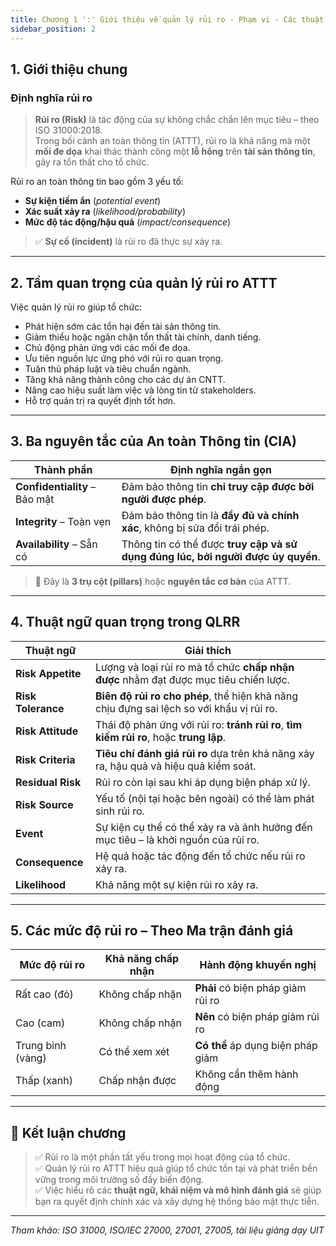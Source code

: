 ```yaml
---
title: Chương 1 ':' Giới thiệu về quản lý rủi ro - Phạm vi - Các thuật ngữ và định nghĩa
sidebar_position: 2
---
```


## 1. Giới thiệu chung

### Định nghĩa rủi ro

> **Rủi ro (Risk)** là tác động của sự không chắc chắn lên mục tiêu – theo ISO 31000:2018.  
> Trong bối cảnh an toàn thông tin (ATTT), rủi ro là khả năng mà một **mối đe dọa** khai thác thành công một **lỗ hổng** trên **tài sản thông tin**, gây ra tổn thất cho tổ chức.

Rủi ro an toàn thông tin bao gồm 3 yếu tố:

- **Sự kiện tiềm ẩn** (_potential event_)
- **Xác suất xảy ra** (_likelihood/probability_)
- **Mức độ tác động/hậu quả** (_impact/consequence_)

> ✅ **Sự cố (incident)** là rủi ro đã thực sự xảy ra.

---

## 2. Tầm quan trọng của quản lý rủi ro ATTT

Việc quản lý rủi ro giúp tổ chức:

- Phát hiện sớm các tổn hại đến tài sản thông tin.
- Giảm thiểu hoặc ngăn chặn tổn thất tài chính, danh tiếng.
- Chủ động phản ứng với các mối đe dọa.
- Ưu tiên nguồn lực ứng phó với rủi ro quan trọng.
- Tuân thủ pháp luật và tiêu chuẩn ngành.
- Tăng khả năng thành công cho các dự án CNTT.
- Nâng cao hiệu suất làm việc và lòng tin từ stakeholders.
- Hỗ trợ quản trị ra quyết định tốt hơn.

---

## 3. Ba nguyên tắc của An toàn Thông tin (CIA)

| Thành phần                    | Định nghĩa ngắn gọn                                                              |
| ----------------------------- | -------------------------------------------------------------------------------- |
| **Confidentiality** – Bảo mật | Đảm bảo thông tin **chỉ truy cập được bởi người được phép**.                     |
| **Integrity** – Toàn vẹn      | Đảm bảo thông tin là **đầy đủ và chính xác**, không bị sửa đổi trái phép.        |
| **Availability** – Sẵn có     | Thông tin có thể được **truy cập và sử dụng đúng lúc, bởi người được ủy quyền**. |

> 🧱 Đây là **3 trụ cột (pillars)** hoặc **nguyên tắc cơ bản** của ATTT.

---

## 4. Thuật ngữ quan trọng trong QLRR

| Thuật ngữ          | Giải thích                                                                               |
| ------------------ | ---------------------------------------------------------------------------------------- |
| **Risk Appetite**  | Lượng và loại rủi ro mà tổ chức **chấp nhận được** nhằm đạt được mục tiêu chiến lược.    |
| **Risk Tolerance** | **Biên độ rủi ro cho phép**, thể hiện khả năng chịu đựng sai lệch so với khẩu vị rủi ro. |
| **Risk Attitude**  | Thái độ phản ứng với rủi ro: **tránh rủi ro**, **tìm kiếm rủi ro**, hoặc **trung lập**.  |
| **Risk Criteria**  | **Tiêu chí đánh giá rủi ro** dựa trên khả năng xảy ra, hậu quả và hiệu quả kiểm soát.    |
| **Residual Risk**  | Rủi ro còn lại sau khi áp dụng biện pháp xử lý.                                          |
| **Risk Source**    | Yếu tố (nội tại hoặc bên ngoài) có thể làm phát sinh rủi ro.                             |
| **Event**          | Sự kiện cụ thể có thể xảy ra và ảnh hưởng đến mục tiêu – là khởi nguồn của rủi ro.       |
| **Consequence**    | Hệ quả hoặc tác động đến tổ chức nếu rủi ro xảy ra.                                      |
| **Likelihood**     | Khả năng một sự kiện rủi ro xảy ra.                                                      |

---

## 5. Các mức độ rủi ro – Theo Ma trận đánh giá

| Mức độ rủi ro     | Khả năng chấp nhận | Hành động khuyến nghị             |
| ----------------- | ------------------ | --------------------------------- |
| Rất cao (đỏ)      | Không chấp nhận    | **Phải** có biện pháp giảm rủi ro |
| Cao (cam)         | Không chấp nhận    | **Nên** có biện pháp giảm rủi ro  |
| Trung bình (vàng) | Có thể xem xét     | **Có thể** áp dụng biện pháp giảm |
| Thấp (xanh)       | Chấp nhận được     | Không cần thêm hành động          |

---

## 📌 Kết luận chương

> ✅ Rủi ro là một phần tất yếu trong mọi hoạt động của tổ chức.  
> ✅ Quản lý rủi ro ATTT hiệu quả giúp tổ chức tồn tại và phát triển bền vững trong môi trường số đầy biến động.  
> ✅ Việc hiểu rõ các **thuật ngữ, khái niệm và mô hình đánh giá** sẽ giúp bạn ra quyết định chính xác và xây dựng hệ thống bảo mật thực tiễn.

---

_Tham khảo: ISO 31000, ISO/IEC 27000, 27001, 27005, tài liệu giảng dạy UIT_
